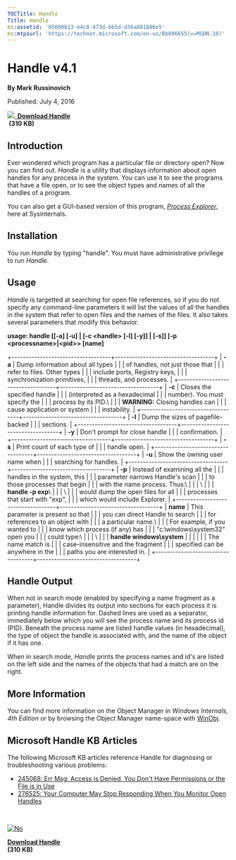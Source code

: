 ```yaml
--- 
TOCTitle: Handle
Title: Handle
ms:assetid: '05600b13-e4c8-473d-bb5d-d36a881686e5'
ms:mtpsurl: 'https://technet.microsoft.com/en-us/Bb896655(v=MSDN.10)'
---
```


Handle v4.1
===========

**By Mark Russinovich**

Published: July 4, 2016

**[![](/media/landing/sysinternals/download_sm.png)
 Download
Handle](https://download.sysinternals.com/files/handle.zip)  
 (310 KB)**


## Introduction

Ever wondered which program has a particular file or directory open? Now
you can find out. *Handle* is a utility that displays information about
open handles for any process in the system. You can use it to see the
programs that have a file open, or to see the object types and names of
all the handles of a program.

You can also get a GUI-based version of this program, [*Process Explorer*](process-explorer.md),
here at Sysinternals.  

## Installation

You run *Handle* by typing "handle". You must have administrative
privilege to run *Handle*.  

## Usage

*Handle* is targetted at searching for open file references, so if you
do not specify any command-line parameters it will list the values of
all the handles in the system that refer to open files and the names of
the files. It also takes several parameters that modify this behavior.

**usage: handle \[\[-a\] \[-u\] | \[-c &lt;handle&gt; \[-l\] \[-y\]\] |
\[-s\]\] \[-p &lt;processname&gt;|&lt;pid&gt;&gt; \[name\]**

+-----------------------------------+-----------------------------------+
| **-a**                            | Dump information about all types  |
|                                   | of handles, not just those that   |
|                                   | refer to files. Other types       |
|                                   | include ports, Registry keys,     |
|                                   | synchronization primitives,       |
|                                   | threads, and processes.           |
+-----------------------------------+-----------------------------------+
| **-c**                            | Closes the specified handle       |
|                                   | (interpreted as a hexadecimal     |
|                                   | number). You must specify the     |
|                                   | process by its PID.\              |
|                                   | **WARNING:** Closing handles can  |
|                                   | cause application or system       |
|                                   | instability.                      |
+-----------------------------------+-----------------------------------+
| **-l**                            | Dump the sizes of pagefile-backed |
|                                   | sections.                         |
+-----------------------------------+-----------------------------------+
| **-y**                            | Don't prompt for close handle     |
|                                   | confirmation.                     |
+-----------------------------------+-----------------------------------+
| **-s**                            | Print count of each type of       |
|                                   | handle open.                      |
+-----------------------------------+-----------------------------------+
| **-u**                            | Show the owning user name when    |
|                                   | searching for handles.            |
+-----------------------------------+-----------------------------------+
| **-p**                            | Instead of examining all the      |
|                                   | handles in the system, this       |
|                                   | parameter narrows Handle's scan   |
|                                   | to those processes that begin     |
|                                   | with the name process. Thus:\     |
|                                   | \                                 |
|                                   | **handle -p exp**\                |
|                                   | \                                 |
|                                   | would dump the open files for all |
|                                   | processes that start with "exp",  |
|                                   | which would include Explorer.     |
+-----------------------------------+-----------------------------------+
| **name**                          | This parameter is present so that |
|                                   | you can direct Handle to search   |
|                                   | for references to an object with  |
|                                   | a particular name.\               |
|                                   | For example, if you wanted to     |
|                                   | know which process (if any) has   |
|                                   | "c:\\windows\\system32" open you  |
|                                   | could type:\                      |
|                                   | \                                 |
|                                   | **handle windows\\system**        |
|                                   |                                   |
|                                   | The name match is                 |
|                                   | case-insensitive and the fragment |
|                                   | specified can be anywhere in the  |
|                                   | paths you are interested in.      |
+-----------------------------------+-----------------------------------+

## Handle Output

When not in search mode (enabled by specifying a name fragment as a
parameter), Handle divides its output into sections for each process it
is printing handle information for. Dashed lines are used as a
separator, immediately below which you will see the process name and its
process id (PID). Beneath the process name are listed handle values (in
hexadecimal), the type of object the handle is associated with, and the
name of the object if it has one.

When in search mode, *Handle* prints the process names and id's are
listed on the left side and the names of the objects that had a match
are on the right.  
  

## More Information

You can find more information on the Object Manager in *Windows
Internals, 4th Edition* or by browsing the Object Manager name-space
with
[WinObj](winobj.md).  
  

## Microsoft Handle KB Articles

The following Microsoft KB articles reference Handle for diagnosing or
troubleshooting various problems:

-   [245068: Err Msg: Access is Denied. You Don't Have Permissions or
    the File is in Use](http://support.microsoft.com/kb/245068)
-   [276525: Your Computer May Stop Responding When You Monitor Open
    Handles](http://support.microsoft.com/kb/276525)  
      

 

[![No](/media/landing/sysinternals/download_sm.png "Download")
](https://download.sysinternals.com/files/handle.zip)

[**Download Handle**  
](https://download.sysinternals.com/files/handle.zip)**(310 KB)**
